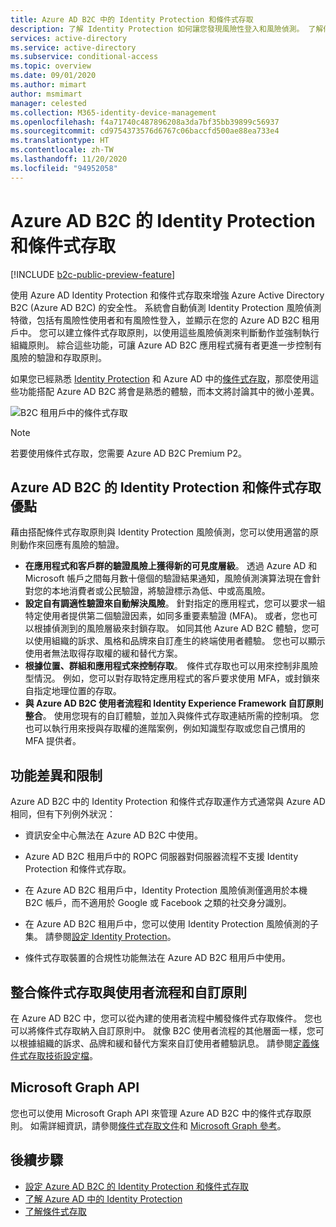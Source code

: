 ```yaml
---
title: Azure AD B2C 中的 Identity Protection 和條件式存取
description: 了解 Identity Protection 如何讓您發現風險性登入和風險偵測。 了解條件式存取如何讓您根據 Azure AD B2C 租用戶中的風險事件來強制執行組織原則。
services: active-directory
ms.service: active-directory
ms.subservice: conditional-access
ms.topic: overview
ms.date: 09/01/2020
ms.author: mimart
author: msmimart
manager: celested
ms.collection: M365-identity-device-management
ms.openlocfilehash: f4a71740c487896208a3da7bf35bb39899c56937
ms.sourcegitcommit: cd9754373576d6767c06baccfd500ae88ea733e4
ms.translationtype: HT
ms.contentlocale: zh-TW
ms.lasthandoff: 11/20/2020
ms.locfileid: "94952058"
---
```

# <a name="identity-protection-and-conditional-access-for-azure-ad-b2c"></a>Azure AD B2C 的 Identity Protection 和條件式存取

[!INCLUDE [b2c-public-preview-feature](../../includes/active-directory-b2c-public-preview.md)]

使用 Azure AD Identity Protection 和條件式存取來增強 Azure Active Directory B2C (Azure AD B2C) 的安全性。 系統會自動偵測 Identity Protection 風險偵測特徵，包括有風險性使用者和有風險性登入，並顯示在您的 Azure AD B2C 租用戶中。 您可以建立條件式存取原則，以使用這些風險偵測來判斷動作並強制執行組織原則。 綜合這些功能，可讓 Azure AD B2C 應用程式擁有者更進一步控制有風險的驗證和存取原則。
  
如果您已經熟悉 [Identity Protection](../active-directory/identity-protection/overview-identity-protection.md) 和 Azure AD 中的[條件式存取](../active-directory/conditional-access/overview.md)，那麼使用這些功能搭配 Azure AD B2C 將會是熟悉的體驗，而本文將討論其中的微小差異。

![B2C 租用戶中的條件式存取](media/conditional-access-identity-protection-overview/conditional-access-b2c.png)

> [!NOTE]
> 若要使用條件式存取，您需要 Azure AD B2C Premium P2。

## <a name="benefits-of-identity-protection-and-conditional-access-for-azure-ad-b2c"></a>Azure AD B2C 的 Identity Protection 和條件式存取優點  

藉由搭配條件式存取原則與 Identity Protection 風險偵測，您可以使用適當的原則動作來回應有風險的驗證。

- **在應用程式和客戶群的驗證風險上獲得新的可見度層級**。 透過 Azure AD 和 Microsoft 帳戶之間每月數十億個的驗證結果通知，風險偵測演算法現在會針對您的本地消費者或公民驗證，將驗證標示為低、中或高風險。
- **設定自有調適性驗證來自動解決風險**。 針對指定的應用程式，您可以要求一組特定使用者提供第二個驗證因素，如同多重要素驗證 (MFA)。 或者，您也可以根據偵測到的風險層級來封鎖存取。 如同其他 Azure AD B2C 體驗，您可以使用組織的訴求、風格和品牌來自訂產生的終端使用者體驗。 您也可以顯示使用者無法取得存取權的緩和替代方案。
- **根據位置、群組和應用程式來控制存取**。  條件式存取也可以用來控制非風險型情況。 例如，您可以對存取特定應用程式的客戶要求使用 MFA，或封鎖來自指定地理位置的存取。
- **與 Azure AD B2C 使用者流程和 Identity Experience Framework 自訂原則整合**。 使用您現有的自訂體驗，並加入與條件式存取連結所需的控制項。 您也可以執行用來授與存取權的進階案例，例如知識型存取或您自己慣用的 MFA 提供者。

## <a name="feature-differences-and-limitations"></a>功能差異和限制

Azure AD B2C 中的 Identity Protection 和條件式存取運作方式通常與 Azure AD 相同，但有下列例外狀況：

- 資訊安全中心無法在 Azure AD B2C 中使用。

- Azure AD B2C 租用戶中的 ROPC 伺服器對伺服器流程不支援 Identity Protection 和條件式存取。

- 在 Azure AD B2C 租用戶中，Identity Protection 風險偵測僅適用於本機 B2C 帳戶，而不適用於 Google 或 Facebook 之類的社交身分識別。

- 在 Azure AD B2C 租用戶中，您可以使用 Identity Protection 風險偵測的子集。 請參閱[設定 Identity Protection](conditional-access-identity-protection-setup.md#set-up-identity-protection)。

- 條件式存取裝置的合規性功能無法在 Azure AD B2C 租用戶中使用。


## <a name="integrate-conditional-access-with-user-flows-and-custom-policies"></a>整合條件式存取與使用者流程和自訂原則

在 Azure AD B2C 中，您可以從內建的使用者流程中觸發條件式存取條件。 您也可以將條件式存取納入自訂原則中。 就像 B2C 使用者流程的其他層面一樣，您可以根據組織的訴求、品牌和緩和替代方案來自訂使用者體驗訊息。 請參閱[定義條件式存取技術設定檔](conditional-access-technical-profile.md)。

## <a name="microsoft-graph-api"></a>Microsoft Graph API

您也可以使用 Microsoft Graph API 來管理 Azure AD B2C 中的條件式存取原則。 如需詳細資訊，請參閱[條件式存取文件](../active-directory/conditional-access/overview.md)和 [Microsoft Graph 參考](/graph/api/resources/conditionalaccesspolicy?view=graph-rest-beta.md)。

## <a name="next-steps"></a>後續步驟

- [設定 Azure AD B2C 的 Identity Protection 和條件式存取](conditional-access-identity-protection-setup.md)
- [了解 Azure AD 中的 Identity Protection](../active-directory/identity-protection/overview-identity-protection.md)
- [了解條件式存取](../active-directory/conditional-access/overview.md)